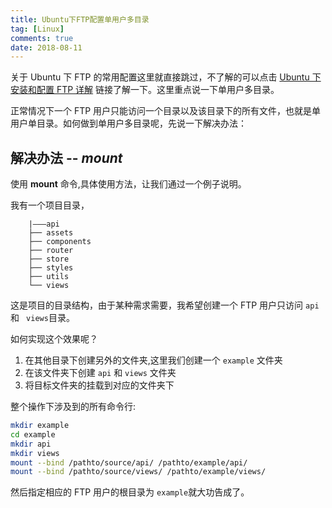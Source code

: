 ```yaml
---
title: Ubuntu下FTP配置单用户多目录
tag: [Linux]
comments: true
date: 2018-08-11
---
```




关于 Ubuntu 下 FTP 的常用配置这里就直接跳过，不了解的可以点击 [Ubuntu 下安装和配置 FTP 详解](https://www.linuxidc.com/Linux/2017-04/142493.htm) 链接了解一下。这里重点说一下单用户多目录。

正常情况下一个 FTP 用户只能访问一个目录以及该目录下的所有文件，也就是单用户单目录。如何做到单用户多目录呢，先说一下解决办法：

## 解决办法 -- *mount*

使用 **mount** 命令,具体使用方法，让我们通过一个例子说明。

我有一个项目目录，

```
	|———api
	├── assets
	├── components
	├── router
	├── store
	├── styles
	├── utils
	└── views
```

这是项目的目录结构，由于某种需求需要，我希望创建一个 FTP 用户只访问 <code>api</code> 和 <code> views</code>目录。

如何实现这个效果呢？

1.	在其他目录下创建另外的文件夹,这里我们创建一个 <code>example</code> 文件夹
2.	在该文件夹下创建 <code>api</code> 和 <code>views</code> 文件夹
3. 	将目标文件夹的挂载到对应的文件夹下

整个操作下涉及到的所有命令行:

```bash
mkdir example
cd example
mkdir api
mkdir views
mount --bind /pathto/source/api/ /pathto/example/api/
mount --bind /pathto/source/views/ /pathto/example/views/
```

然后指定相应的 FTP 用户的根目录为 <code>example</code>就大功告成了。
